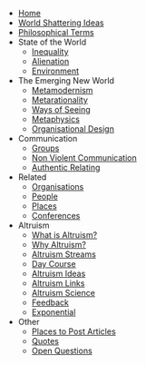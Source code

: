 * [Home][1]
* [World Shattering Ideas][2]
* [Philosophical Terms][3]
* State of the World
	* [Inequality][4]
	* [Alienation][5]
	* [Environment][6]
* The Emerging New World
	* [Metamodernism][7]
	* [Metarationality][8]
	* [Ways of Seeing][9]
	* [Metaphysics][10]
	* [Organisational Design][11]
* Communication
	* [Groups][12]
	* [Non Violent Communication][13]
	* [Authentic Relating][14]
* Related 
	* [Organisations][15]
	* [People][16]
	* [Places][17]
	* [Conferences][18]
* Altruism
	* [What is Altruism?][19]
	* [Why Altruism?][20]
	* [Altruism Streams][21]
	* [Day Course][22]
	* [Altruism Ideas][23]
	* [Altruism Links][24]
	* [Altruism Science][25]
	* [Feedback][26]
	* [Exponential][27]
* Other
	* [Places to Post Articles][28]
	* [Quotes][29]
	* [Open Questions][30]

[1]:	/
[2]:	worldshatteringideas.md
[3]:	philosophicalterms.md
[4]:	inequality.md
[5]:	alienation.md
[6]:	environment.md
[7]:	metamodernism.md
[8]:	metarationality.md
[9]:	waysofseeing.md
[10]:	metaphysics.md
[11]:	organisationaldesign.md
[12]:	groups.md
[13]:	nonviolentcommunication.md
[14]:	authenticrelating.md
[15]:	organisations.md
[16]:	people.md
[17]:	places.md
[18]:	conferences.md
[19]:	whatisaltruism.md
[20]:	whyaltruism.md
[21]:	altruismstreams.md
[22]:	daycourse.md
[23]:	altruismideas.md
[24]:	altruismlinks.md
[25]:	altruismscience.md
[26]:	feedback.md
[27]:	exponential.md
[28]:	placestopost.md
[29]:	quotes.md
[30]:	openquestions.md